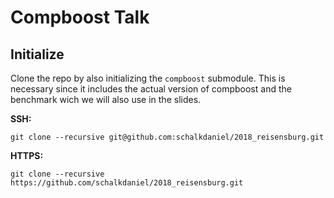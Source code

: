 # Compboost Talk

## Initialize

Clone the repo by also initializing the `compboost` submodule. This is necessary since it includes the actual version of compboost and the benchmark wich we will also use in the slides.

**SSH:**
```
git clone --recursive git@github.com:schalkdaniel/2018_reisensburg.git
```

**HTTPS:**
```
git clone --recursive https://github.com/schalkdaniel/2018_reisensburg.git
```

